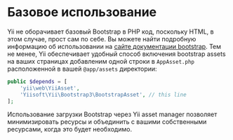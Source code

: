 Базовое использование
===========

Yii не оборачивает базовый Bootstrap в PHP код, поскольку HTML, в этом случае, прост сам по себе. Вы можете найти подробную информацию об использовании на [сайте документации bootstrap](http://getbootstrap.com/css/). Тем не менее, Yii обеспечивает удобный способ включения bootstrap assets на ваших страницах добавленим одной строки в `AppAsset.php` расположенной в вашей `@app/assets` директории:

```php
public $depends = [
    'yii\web\YiiAsset',
    'Yiisoft\Yii\Bootstrap3\BootstrapAsset', // this line
];
```

Использование загрузки Bootstrap через Yii asset manager позволяет минимизировать ресурсы и объединить с вашими собственными ресурсами, когда это будет необходимо.